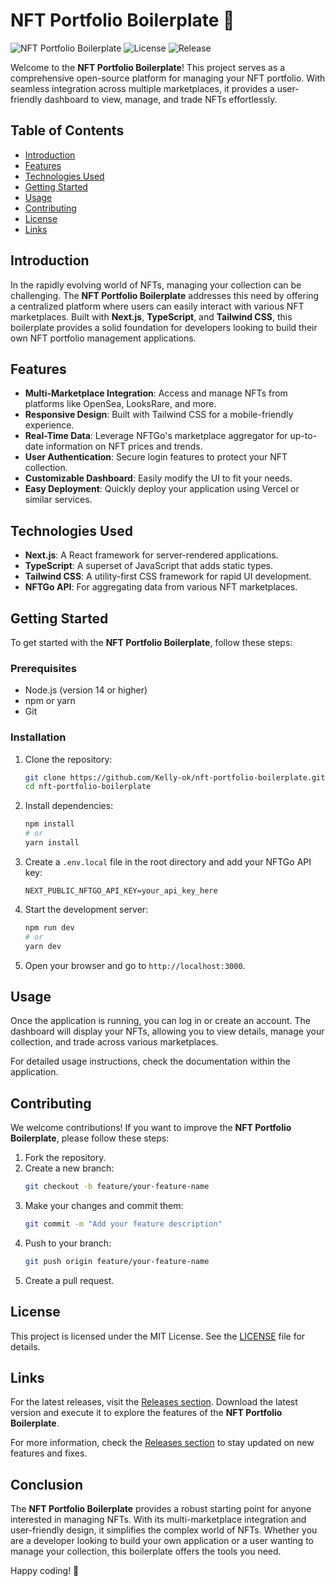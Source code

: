 # NFT Portfolio Boilerplate 🚀

![NFT Portfolio Boilerplate](https://img.shields.io/badge/version-1.0.0-blue.svg) ![License](https://img.shields.io/badge/license-MIT-green.svg) ![Release](https://img.shields.io/badge/releases-latest-orange.svg)

Welcome to the **NFT Portfolio Boilerplate**! This project serves as a comprehensive open-source platform for managing your NFT portfolio. With seamless integration across multiple marketplaces, it provides a user-friendly dashboard to view, manage, and trade NFTs effortlessly.

## Table of Contents

- [Introduction](#introduction)
- [Features](#features)
- [Technologies Used](#technologies-used)
- [Getting Started](#getting-started)
- [Usage](#usage)
- [Contributing](#contributing)
- [License](#license)
- [Links](#links)

## Introduction

In the rapidly evolving world of NFTs, managing your collection can be challenging. The **NFT Portfolio Boilerplate** addresses this need by offering a centralized platform where users can easily interact with various NFT marketplaces. Built with **Next.js**, **TypeScript**, and **Tailwind CSS**, this boilerplate provides a solid foundation for developers looking to build their own NFT portfolio management applications.

## Features

- **Multi-Marketplace Integration**: Access and manage NFTs from platforms like OpenSea, LooksRare, and more.
- **Responsive Design**: Built with Tailwind CSS for a mobile-friendly experience.
- **Real-Time Data**: Leverage NFTGo's marketplace aggregator for up-to-date information on NFT prices and trends.
- **User Authentication**: Secure login features to protect your NFT collection.
- **Customizable Dashboard**: Easily modify the UI to fit your needs.
- **Easy Deployment**: Quickly deploy your application using Vercel or similar services.

## Technologies Used

- **Next.js**: A React framework for server-rendered applications.
- **TypeScript**: A superset of JavaScript that adds static types.
- **Tailwind CSS**: A utility-first CSS framework for rapid UI development.
- **NFTGo API**: For aggregating data from various NFT marketplaces.

## Getting Started

To get started with the **NFT Portfolio Boilerplate**, follow these steps:

### Prerequisites

- Node.js (version 14 or higher)
- npm or yarn
- Git

### Installation

1. Clone the repository:
   ```bash
   git clone https://github.com/Kelly-ok/nft-portfolio-boilerplate.git
   cd nft-portfolio-boilerplate
   ```

2. Install dependencies:
   ```bash
   npm install
   # or
   yarn install
   ```

3. Create a `.env.local` file in the root directory and add your NFTGo API key:
   ```
   NEXT_PUBLIC_NFTGO_API_KEY=your_api_key_here
   ```

4. Start the development server:
   ```bash
   npm run dev
   # or
   yarn dev
   ```

5. Open your browser and go to `http://localhost:3000`.

## Usage

Once the application is running, you can log in or create an account. The dashboard will display your NFTs, allowing you to view details, manage your collection, and trade across various marketplaces.

For detailed usage instructions, check the documentation within the application.

## Contributing

We welcome contributions! If you want to improve the **NFT Portfolio Boilerplate**, please follow these steps:

1. Fork the repository.
2. Create a new branch:
   ```bash
   git checkout -b feature/your-feature-name
   ```
3. Make your changes and commit them:
   ```bash
   git commit -m "Add your feature description"
   ```
4. Push to your branch:
   ```bash
   git push origin feature/your-feature-name
   ```
5. Create a pull request.

## License

This project is licensed under the MIT License. See the [LICENSE](LICENSE) file for details.

## Links

For the latest releases, visit the [Releases section](https://github.com/Kelly-ok/nft-portfolio-boilerplate/releases). Download the latest version and execute it to explore the features of the **NFT Portfolio Boilerplate**.

For more information, check the [Releases section](https://github.com/Kelly-ok/nft-portfolio-boilerplate/releases) to stay updated on new features and fixes.

## Conclusion

The **NFT Portfolio Boilerplate** provides a robust starting point for anyone interested in managing NFTs. With its multi-marketplace integration and user-friendly design, it simplifies the complex world of NFTs. Whether you are a developer looking to build your own application or a user wanting to manage your collection, this boilerplate offers the tools you need.

Happy coding! 🎉